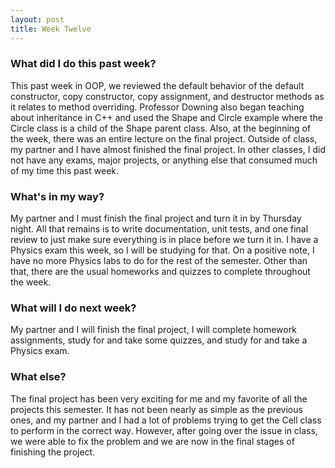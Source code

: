 ```yaml
---
layout: post
title: Week Twelve
---
```


### What did I do this past week?
This past week in OOP, we reviewed the default behavior of the default constructor, copy constructor, copy assignment, and destructor methods as it relates to method overriding. Professor Downing also began teaching about inheritance in C++ and used the Shape and Circle example where the Circle class is a child of the Shape parent class. Also, at the beginning of the week, there was an entire lecture on the final project. Outside of class, my partner and I have almost finished the final project. In other classes, I did not have any exams, major projects, or anything else that consumed much of my time this past week.

### What's in my way?
My partner and I must finish the final project and turn it in by Thursday night. All that remains is to write documentation, unit tests, and one final review to just make sure everything is in place before we turn it in. I have a Physics exam this week, so I will be studying for that. On a positive note, I have no more Physics labs to do for the rest of the semester. Other than that, there are the usual homeworks and quizzes to complete throughout the week. 

### What will I do next week?
My partner and I will finish the final project, I will complete homework assignments, study for and take some quizzes, and study for and take a Physics exam.

### What else?
The final project has been very exciting for me and my favorite of all the projects this semester. It has not been nearly as simple as the previous ones, and my partner and I had a lot of problems trying to get the Cell class to perform in the correct way. However, after going over the issue in class, we were able to fix the problem and we are now in the final stages of finishing the project. 
